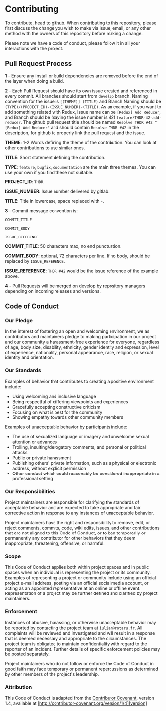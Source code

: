 # Contributing

To contribute, head to [github](https://github.com/Horyus/thunder).
When contributing to this repository, please first discuss the change you wish to make via issue,
email, or any other method with the owners of this repository before making a change.

Please note we have a code of conduct, please follow it in all your interactions with the project.

## Pull Request Process

**1** - Ensure any install or build dependencies are removed before the end of the layer when doing a
   build.


**2** - Each Pull Request should have its own issue created and referenced in every commit. All branches
   should start from `develop` branch. Naming convention for the issue is `[(THEME)] (TITLE)` and Branch Naming
   should be `(TYPE)/(PROJECT_ID)-(ISSUE_NUMBER)-(TITLE)`. As an example, if you want to add
   something related with Redux, Issue name can be `[Redux] Add Reducer`, and Branch should be
   (saying the issue number is 42) `feature/THDR-42-add-reducer`. The github pull request title should be
   named `Resolve THDR #42 "[Redux] Add Reducer"` and should contain `Resolve THDR #42` in the description,
   for github to properly link the pull request and the issue.

   **THEME**: 1-2 Words defining the theme of the contribution. You can look at other contributions to use
   similar ones.

   **TITLE**: Short statement defining the contribution.

   **TYPE**: `feature`, `bugfix`, `documentation` are the main three themes. You can use your own if you find these
   not suitable.

   **PROJECT_ID**: `THDR`.

   **ISSUE_NUMBER**: Issue number delivered by gitlab.

   **TITLE**: Title in lowercase, space replaced with `-`.


**3** - Commit message convention is:

```
COMMIT_TITLE

COMMIT_BODY

ISSUE_REFERENCE
```

   **COMMIT_TITLE**: 50 characters max, no end punctuation.

   **COMMIT_BODY**: optional, 72 characters per line. If no body, should be replaced by `ISSUE_REFERENCE`.

   **ISSUE_REFERENCE**: `THDR #42` would be the issue reference of the example above.



**4** - Pull Requests will be merged on develop by repository managers depending on incoming releases and versions.

## Code of Conduct

### Our Pledge

In the interest of fostering an open and welcoming environment, we as
contributors and maintainers pledge to making participation in our project and
our community a harassment-free experience for everyone, regardless of age, body
size, disability, ethnicity, gender identity and expression, level of experience,
nationality, personal appearance, race, religion, or sexual identity and
orientation.

### Our Standards

Examples of behavior that contributes to creating a positive environment
include:

* Using welcoming and inclusive language
* Being respectful of differing viewpoints and experiences
* Gracefully accepting constructive criticism
* Focusing on what is best for the community
* Showing empathy towards other community members

Examples of unacceptable behavior by participants include:

* The use of sexualized language or imagery and unwelcome sexual attention or
advances
* Trolling, insulting/derogatory comments, and personal or political attacks
* Public or private harassment
* Publishing others' private information, such as a physical or electronic
  address, without explicit permission
* Other conduct which could reasonably be considered inappropriate in a
  professional setting

### Our Responsibilities

Project maintainers are responsible for clarifying the standards of acceptable
behavior and are expected to take appropriate and fair corrective action in
response to any instances of unacceptable behavior.

Project maintainers have the right and responsibility to remove, edit, or
reject comments, commits, code, wiki edits, issues, and other contributions
that are not aligned to this Code of Conduct, or to ban temporarily or
permanently any contributor for other behaviors that they deem inappropriate,
threatening, offensive, or harmful.

### Scope

This Code of Conduct applies both within project spaces and in public spaces
when an individual is representing the project or its community. Examples of
representing a project or community include using an official project e-mail
address, posting via an official social media account, or acting as an appointed
representative at an online or offline event. Representation of a project may be
further defined and clarified by project maintainers.

### Enforcement

Instances of abusive, harassing, or otherwise unacceptable behavior may be
reported by contacting the project team at `iulian@rotaru.fr`. All
complaints will be reviewed and investigated and will result in a response that
is deemed necessary and appropriate to the circumstances. The project team is
obligated to maintain confidentiality with regard to the reporter of an incident.
Further details of specific enforcement policies may be posted separately.

Project maintainers who do not follow or enforce the Code of Conduct in good
faith may face temporary or permanent repercussions as determined by other
members of the project's leadership.

### Attribution

This Code of Conduct is adapted from the [Contributor Covenant][homepage], version 1.4,
available at [http://contributor-covenant.org/version/1/4][version]

[homepage]: http://contributor-covenant.org
[version]: http://contributor-covenant.org/version/1/4/

